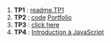 1. **TP1** : [readme.TP1](./TP1/readme.md)
2. **TP2** : [code](https://github.com/AkramBENHAMMOU-e/Portfolio) [Portfolio](https://akrambenhammou.vercel.app/)
3. **TP3** : [click here](https://github.com/AkramBENHAMMOU-e/TP-Tech-Web/tree/master/TP3)
4. **TP4** : [Introduction à JavaScript](./TP4/readme.md)
